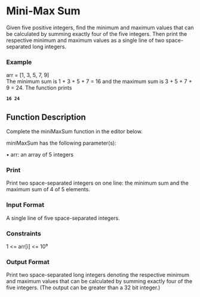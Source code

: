# Mini-Max Sum

Given five positive integers, find the minimum and maximum values that can be calculated by summing exactly four of the five integers. Then print the respective minimum and maximum values as a single line of two space-separated long integers.

### Example<br/>
arr = [1, 3, 5, 7, 9]<br/>
The minimum sum is 1 + 3 + 5 + 7 = 16 and the maximum sum is 3 + 5 + 7 + 9 = 24. The function prints

<code><b>16 24</b></code>

## Function Description

Complete the miniMaxSum function in the editor below.

miniMaxSum has the following parameter(s):

&#x2022; arr: an array of 5 integers

### Print

Print two space-separated integers on one line: the minimum sum and the maximum sum of 4 of 5 elements.

### Input Format

A single line of five space-separated integers.

### Constraints

1 <= arr[i] <= 10⁹<br/>

### Output Format

Print two space-separated long integers denoting the respective minimum and maximum values that can be calculated by summing exactly four of the five integers. (The output can be greater than a 32 bit integer.)

